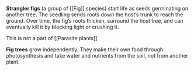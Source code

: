 
**Strangler figs** (a group of [[Fig]] species) start life as seeds germinating on another tree. The seedling sends roots down the host’s trunk to reach the ground. Over time, the fig’s roots thicken, surround the host tree, and can eventually kill it by blocking light or crushing it.

This is not a part of [[Parasite plants]]

**Fig trees** grow independently. They make their own food through photosynthesis and take water and nutrients from the soil, not from another plant.
